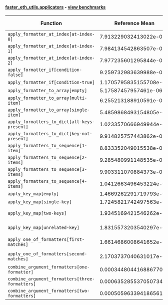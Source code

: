 #### [faster_eth_utils.applicators](https://github.com/BobTheBuidler/faster-eth-utils/blob/master/faster_eth_utils/applicators.py) - [view benchmarks](https://github.com/BobTheBuidler/faster-eth-utils/blob/master/benchmarks/test_applicators_benchmarks.py)

| Function | Reference Mean | Faster Mean | % Change | Speedup (%) | x Faster | Faster |
|----------|---------------|-------------|----------|-------------|----------|--------|
| `apply_formatter_at_index[at-index-0]` | 7.913229032413022e-06 | 9.462682155192039e-06 | -19.58% | -16.37% | 0.84x | ❌ |
| `apply_formatter_at_index[at-index-1]` | 7.984134542863507e-06 | 9.302990337321154e-06 | -16.52% | -14.18% | 0.86x | ❌ |
| `apply_formatter_at_index[at-index-2]` | 7.977235601295844e-06 | 9.34818274364072e-06 | -17.19% | -14.67% | 0.85x | ❌ |
| `apply_formatter_if[condition-false]` | 9.259732983639988e-07 | 1.064889115640598e-06 | -15.00% | -13.05% | 0.87x | ❌ |
| `apply_formatter_if[condition-true]` | 1.1705795835155708e-06 | 1.53889689125949e-06 | -31.46% | -23.93% | 0.76x | ❌ |
| `apply_formatter_to_array[empty]` | 5.17587457957461e-06 | 5.435920906369369e-06 | -5.02% | -4.78% | 0.95x | ❌ |
| `apply_formatter_to_array[multi-item]` | 6.255213188910591e-06 | 6.796063815717786e-06 | -8.65% | -7.96% | 0.92x | ❌ |
| `apply_formatter_to_array[single-item]` | 5.4859868493154805e-06 | 6.027736408877824e-06 | -9.88% | -8.99% | 0.91x | ❌ |
| `apply_formatters_to_dict[all-keys-present]` | 1.0233570666949944e-05 | 7.762783582312918e-06 | 24.14% | 31.83% | 1.32x | ✅ |
| `apply_formatters_to_dict[key-not-present]` | 9.914825757443862e-06 | 7.018969080065729e-06 | 29.21% | 41.26% | 1.41x | ✅ |
| `apply_formatters_to_sequence[1-item]` | 8.833352049015538e-06 | 6.222079226027966e-06 | 29.56% | 41.97% | 1.42x | ✅ |
| `apply_formatters_to_sequence[2-items]` | 9.285480991148535e-06 | 6.607259567305459e-06 | 28.84% | 40.53% | 1.41x | ✅ |
| `apply_formatters_to_sequence[3-items]` | 9.903311070884373e-06 | 7.084425506159557e-06 | 28.46% | 39.79% | 1.40x | ✅ |
| `apply_formatters_to_sequence[4-items]` | 1.0412663496453224e-05 | 7.600942997858156e-06 | 27.00% | 36.99% | 1.37x | ✅ |
| `apply_key_map[empty]` | 1.4669262291719793e-05 | 7.549669857809938e-06 | 48.53% | 94.30% | 1.94x | ✅ |
| `apply_key_map[single-key]` | 1.7245821742497563e-05 | 9.551216385801801e-06 | 44.62% | 80.56% | 1.81x | ✅ |
| `apply_key_map[two-keys]` | 1.9345169421546262e-05 | 1.1039393516061126e-05 | 42.93% | 75.24% | 1.75x | ✅ |
| `apply_key_map[unrelated-key]` | 1.8315573203540297e-05 | 1.0333893591478096e-05 | 43.58% | 77.24% | 1.77x | ✅ |
| `apply_one_of_formatters[first-matches]` | 1.6614686008641652e-06 | 1.6058544152756483e-06 | 3.35% | 3.46% | 1.03x | ✅ |
| `apply_one_of_formatters[second-matches]` | 2.1703737040631017e-06 | 1.9583795608017672e-06 | 9.77% | 10.82% | 1.11x | ✅ |
| `combine_argument_formatters[one-formatter]` | 0.00034480441688677064 | 0.0013921320732756658 | -303.75% | -75.23% | 0.25x | ❌ |
| `combine_argument_formatters[three-formatters]` | 0.0006352855370507346 | 0.0015082431845415075 | -137.41% | -57.88% | 0.42x | ❌ |
| `combine_argument_formatters[two-formatters]` | 0.0005059633941865619 | 0.0013897297589269592 | -174.67% | -63.59% | 0.36x | ❌ |
